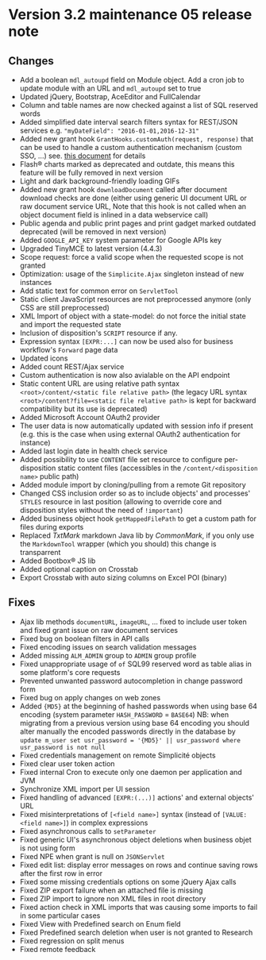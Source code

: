 Version 3.2 maintenance 05 release note
=======================================

Changes
-------

- Add a boolean `mdl_autoupd` field on Module object. Add a cron job to update module with an URL and `mdl_autoupd` set to true
- Updated jQuery, Bootstrap, AceEditor and FullCalendar
- Column and table names are now checked against a list of SQL reserved words
- Added simplified date interval search filters syntax for REST/JSON services e.g. `"myDateField": "2016-01-01,2016-12-31"`
- Added new grant hook `GrantHooks.customAuth(request, response)` that can be used to handle a custom authentication mechanism (custom SSO, ...)
  see. [this document](/resource/docs/authentication/tomcat-customauth) for details
- Flash&reg; charts marked as deprecated and outdate, this means this feature will be fully removed in next version
- Light and dark background-friendly loading GIFs
- Added new grant hook `downloadDocument` called after document download checks are done (either using generic UI document URL or raw document service URL,
  Note that this hook is not called when an object document field is inlined in a data webservice call)
- Public agenda and public print pages and print gadget marked outdated deprecated (will be removed in next version)
- Added `GOOGLE_API_KEY` system parameter for Google APIs key
- Upgraded TinyMCE to latest version (4.4.3)
- Scope request: force a valid scope when the requested scope is not granted
- Optimization: usage of the `Simplicite.Ajax` singleton instead of new instances
- Add static text for common error on `ServletTool`
- Static client JavaScript resources are not preprocessed anymore (only CSS are still preprocessed)
- XML Import of object with a state-model: do not force the initial state and import the requested state
- Inclusion of disposition's `SCRIPT` resource if any.
- Expression syntax `[EXPR:...]` can now be used also for business workflow's `Forward` page data
- Updated icons
- Added count REST/Ajax service
- Custom authentication is now also avialable on the API endpoint
- Static content URL are using relative path syntax `<root>/content/<static file relative path>`
  (the legacy URL syntax `<root>/content?file=<static file relative path>` is kept for backward compatibility but its use is deprecated)
- Added Microsoft Account OAuth2 provider
- The user data is now automatically updated with session info if present (e.g. this is the case when using external OAuth2 authentication for instance)
- Added last login date in health check service
- Added possibility to use `CONTENT` file set resource to configure per-disposition static content files (accessibles in the `/content/<disposition name>` public path)
- Added module import by cloning/pulling from a remote Git repository
- Changed CSS inclusion order so as to include objects' and processes' `STYLES` resource in last position (allowing to override core and disposition styles without the need of `!important`)
- Added business object hook `getMappedFilePath` to get a custom path for files during exports
- Replaced _TxtMark_ markdown Java lib by _CommonMark_, if you only use the `MarkdownTool` wrapper (which you should) this change is transparrent
- Added Bootbox&reg; JS lib
- Added optional caption on Crosstab
- Export Crosstab with auto sizing columns on Excel POI (binary)

Fixes
-----

- Ajax lib methods `documentURL`, `imageURL`, ... fixed to include user token and fixed grant issue on raw document services
- Fixed bug on boolean filters in API calls
- Fixed encoding issues on search validation messages
- Added missing `ALM_ADMIN` group to `ADMIN` group profile
- Fixed unappropriate usage of `of` SQL99 reserved word as table alias in some platform's core requests
- Prevented unwanted password autocompletion in change password form
- Fixed bug on apply changes on web zones
- Added `{MD5}` at the beginning of hashed passwords when using base 64 encoding (system parameter `HASH_PASSWORD` = `BASE64`)
  NB: when migrating from a previous version using base 64 encoding you should alter manually the encoded passwords directly
  in the database by `update m_user set usr_password = '{MD5}' || usr_password where usr_password is not null`
- Fixed credentials management on remote Simplicit&eacute; objects
- Fixed clear user token action
- Fixed internal Cron to execute only one daemon per application and JVM
- Synchronize XML import per UI session
- Fixed handling of advanced `[EXPR:(...)]` actions' and external objects' URL
- Fixed misinterpretations of `[<field name>]` syntax (instead of `[VALUE:<field name>]`) in complex expressions
- Fixed asynchronous calls to `setParameter`
- Fixed generic UI's asynchronous object deletions when business objet is not using form
- Fixed NPE when grant is null on `JSONServlet`
- Fixed edit list: display error messages on rows and continue saving rows after the first row in error
- Fixed some missing credentials options on some jQuery Ajax calls
- Fixed ZIP export failure when an attached file is missing
- Fixed ZIP import to ignore non XML files in root directory
- Fixed action check in XML imports that was causing some imports to fail in some particular cases
- Fixed View with Predefined search on Enum field
- Fixed Predefined search deletion when user is not granted to Research
- Fixed regression on split menus
- Fixed remote feedback

